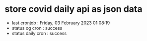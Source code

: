 # store covid daily api as json data

- last cronjob : Friday, 03 February 2023 01:08:19
- status og cron : success
- status daily cron : success
      
      